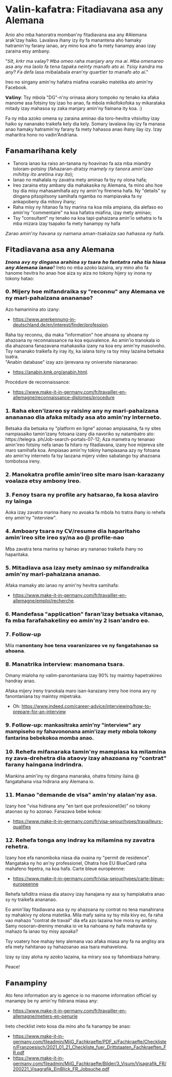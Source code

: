 # 𝗩𝗮𝗹𝗶𝗻-𝗸𝗮𝗳𝗮𝘁𝗿𝗮: Fitadiavana asa any Alemana



Anio aho mba hanoratra momban'ny fitadiavana asa any #Alemana arak'izay haiko. Lavalava ihany izy ity fa manantena aho hamaky hatramin'ny farany ianao, ary mino koa aho fa mety hanampy anao izay zaraina etsy ambany. 

"𝘚𝘭𝘵, 𝘬𝘳𝘬𝘳 𝘮𝘢 𝘷𝘢𝘭𝘢𝘺? 
𝘔𝘣𝘢 𝘰𝘮𝘦𝘰 𝘳𝘢𝘩𝘢 𝘮𝘢𝘯𝘫𝘢𝘳𝘺 𝘢𝘯𝘺 𝘮𝘢 𝘢𝘪.
𝘔𝘣𝘢 𝘰𝘮𝘦𝘯𝘢𝘳𝘦𝘰 𝘢𝘴𝘢 𝘢𝘯𝘺 𝘮𝘢 𝘭𝘢𝘰𝘭𝘰 𝘧𝘢 𝘵𝘦𝘯𝘢 𝘵𝘢𝘱𝘢𝘬𝘢 𝘯𝘦𝘪𝘯𝘵𝘺 𝘮𝘢𝘯𝘢𝘧𝘰 𝘢𝘵𝘰 𝘢𝘪. 
𝘛𝘴𝘪𝘴𝘺 𝘬𝘢𝘯𝘥𝘳𝘢 ma 𝘢𝘯𝘺? 𝘍𝘢 𝘥𝘦𝘧𝘢 𝘭𝘢𝘴𝘢 𝘮𝘪𝘣𝘢𝘭𝘢𝘣𝘢𝘭𝘢 𝘦𝘳𝘢𝘯'𝘯𝘺 𝘲𝘶𝘢𝘳𝘵𝘪𝘦𝘳 𝘵𝘰 𝘮𝘢𝘯𝘢𝘧𝘰 𝘢𝘵𝘰 𝘢𝘪."

Ireo no singany amin'ny hafatra miafina voaraiko matetika ato amin'ny Facebook. 

𝗩𝗮𝗹𝗶𝗻𝘆: Tsy mbola "DG"-n'ny orinasa akory tompoko ny tenako ka afaka manome asa fotsiny toy izao ho anao, fa mbola mikofokofoka sy mikarataka mitady izay mahasoa sy zaka manjary amin'ny fiainana ity koa. :)

Fa ny mba azoko omena sy zaraina aminao dia toro-hevitra vitsivitsy izay haiko sy nananako traikefa kely dia kely. 
Somary lavalava ilay izy fa manasa anao hamaky hatramin'ny farany fa mety hahasoa anao ihany ilay izy. Izay maharitra hono no vadin'Andriana. 

## 𝗙𝗮𝗻𝗮𝗺𝗮𝗿𝗶𝗵𝗮𝗻𝗮 𝗸𝗲𝗹𝘆
- Tanora ianao ka raiso an-tanana ny hoavinao fa aza mba miandry toloram-potsiny (𝘧𝘢𝘩𝘢𝘻𝘢𝘳𝘢𝘯-𝘥𝘳𝘢𝘵𝘴𝘺 𝘮𝘢𝘮𝘦𝘭𝘺 𝘯𝘺 𝘵𝘢𝘯𝘰𝘳𝘢 𝘢𝘮𝘪𝘯'𝘪𝘻𝘢𝘰 𝘮𝘪𝘩𝘪𝘵𝘴𝘺 𝘪𝘵𝘰 𝘢𝘳𝘦𝘵𝘪𝘯𝘢 𝘪𝘳𝘢𝘺 𝘪𝘵𝘰); 
- Ianao no mahalala ny zavatra mety aminao fa tsy ny olona hafa;
- Ireo zaraina etsy ambany dia mahakasika ny Alemana, fa mino aho hoe tsy dia misy mahasamihafa azy ny amin'ny firenena hafa. Ny "details" sy dingana pitsopitsony samihafa ngamba no mampiavaka fa ny ankapobeny dia mitovy ihany;
- Raha misy ny hitanao fa tsy marina na koa mila ampiana,  dia alefaso eo amin'ny "commentaire" na koa hafatra miafina, izay mety aminao;
- Tsy "consultant" ny tenako na koa tapi-pahaizana amin'io sehatra io fa mba mizara izay tsapako fa mety hanampy ny hafa

𝘡𝘢𝘳𝘢𝘰 𝘢𝘮𝘪𝘯'𝘯𝘺 𝘩𝘢𝘷𝘢𝘯𝘢 𝘴𝘺 𝘯𝘢𝘮𝘢𝘯𝘢 𝘢𝘮𝘢𝘯-𝘵𝘴𝘢𝘬𝘢𝘪𝘻𝘢 𝘴𝘢𝘰 𝘩𝘢𝘩𝘢𝘴𝘰𝘢 𝘯𝘺 𝘩𝘢𝘧𝘢. 

## 𝗙𝗶𝘁𝗮𝗱𝗶𝗮𝘃𝗮𝗻𝗮 𝗮𝘀𝗮 𝗮𝗻𝘆 𝗔𝗹𝗲𝗺𝗮𝗻𝗮 

𝙄𝙣𝙤𝙣𝙖 𝙖𝙫𝙮 𝙣𝙮 𝙙𝙞𝙣𝙜𝙖𝙣𝙖 𝙖𝙧𝙖𝙝𝙞𝙣𝙖 𝙨𝙮 𝙩𝙨𝙖𝙧𝙖 𝙝𝙤 𝙛𝙖𝙣𝙩𝙖𝙩𝙧𝙖 𝙧𝙖𝙝𝙖 𝙩𝙞𝙖 𝙝𝙞𝙖𝙨𝙖 𝙖𝙣𝙮 𝘼𝙡𝙚𝙢𝙖𝙣𝙖 𝙞𝙖𝙣𝙖𝙤? 
Ireto no mba azoko lazaina, ary mino aho fa hanome hevitra ho anao hoe aiza sy aiza no tokony hijery sy inona ny tokony hatao: 


### 𝟬. 𝗠𝗶𝗷𝗲𝗿𝘆 𝗵𝗼𝗲 𝗺𝗶𝗳𝗮𝗻𝗱𝗿𝗮𝗶𝗸𝗮 𝘀𝘆 "𝗿𝗲𝗰𝗼𝗻𝗻𝘂" 𝗮𝗻𝘆 𝗔𝗹𝗲𝗺𝗮𝗻𝗮 𝘃𝗲 𝗻𝘆 𝗺𝗮𝗿𝗶-𝗽𝗮𝗵𝗮𝗶𝘇𝗮𝗻𝗮 𝗮𝗻𝗮𝗻𝗮𝗻𝗮𝗼? 

Azo hamarinina ato izany: 
- https://www.anerkennung-in-deutschland.de/en/interest/finder/profession.

Raha tsy reconnu, dia maka "information" hoe ahoana sy ahoana ny ahazoana ny reconnaissance na koa equivalence. 
Ao amin'io tranokala io dia ahazoana fanazavana mahakasika izany na koa eny amin'ny masoivoho. Tsy nananako traikefa ity iray ity, ka ialana tsiny ra tsy misy lazaina betsaka loatra.  
"Anabin database" izay azo ijerevana ny oniversite nianaranao: 
- https://anabin.kmk.org/anabin.html.

Procédure de reconnaissance: 
- https://www.make-it-in-germany.com/fr/travailler-en-allemagne/reconnaissance-diplomes/procedure


### 𝟭. 𝗥𝗮𝗵𝗮 𝗲𝗸𝗲𝗻'𝗶𝘇𝗮𝗿𝗲𝗼 𝘀𝘆 𝗿𝗮𝗶𝘀𝗶𝗻𝘆 𝗮𝗻𝘆 𝗻𝘆 𝗺𝗮𝗿𝗶-𝗽𝗮𝗵𝗮𝗶𝘇𝗮𝗻𝗮 𝗮𝗻𝗮𝗻𝗮𝗻𝗮𝗼 𝗱𝗶𝗮 𝗮𝗳𝗮𝗸𝗮 𝗺𝗶𝘁𝗮𝗱𝘆 𝗮𝘀𝗮 𝗮𝘁𝗼 𝗮𝗺𝗶𝗻'𝗻𝘆 𝗶𝗻𝘁𝗲𝗿𝗻𝗲𝘁𝗼. 

Betsaka dia betsaka ny "platform en ligne" azonao ampiasaina, fa ny sites nampiasaiko tamin'izany fotoana izany dia navoriko sy natambatro ato: https://telegra. ph/Job-search-portals-07-12;
Aza mametra ny tenanao amin'ireo fotsiny nefa ianao fa hitaro ny fitadiavana, izany hoe mijereva site maro samihafa koa.
Ampiasao amin'ny tokiny hampiasana azy ny fotoana ato amin'ny interneto fa tsy laozana mijery video sabalango tsy ahazoana tombotsoa ireny.  


### 𝟮. 𝗠𝗮𝗻𝗼𝗸𝗮𝘁𝗿𝗮 𝗽𝗿𝗼𝗳𝗶𝗹𝗲 𝗮𝗺𝗶𝗻'𝗶𝗿𝗲𝗼 𝘀𝗶𝘁𝗲 𝗺𝗮𝗿𝗼 𝗶𝘀𝗮𝗻-𝗸𝗮𝗿𝗮𝘇𝗮𝗻𝘆 𝘃𝗼𝗮𝗹𝗮𝘇𝗮 𝗲𝘁𝘀𝘆 𝗮𝗺𝗯𝗼𝗻𝘆 𝗶𝗿𝗲𝗼. 


### 𝟯. 𝗙𝗲𝗻𝗼𝘆 𝘁𝘀𝗮𝗿𝗮 𝗻𝘆 𝗽𝗿𝗼𝗳𝗶𝗹𝗲 𝗮𝗿𝘆 𝗵𝗮𝘁𝘀𝗮𝗿𝗮𝗼, 𝗳𝗮 𝗸𝗼𝘀𝗮 𝗮𝗹𝗮𝘃𝗶𝗿𝗼 𝗻𝘆 𝗹𝗮𝗶𝗻𝗴𝗮

Aoka izay zavatra marina ihany no avoaka fa mbola ho tratra ihany io rehefa eny amin'ny "interview". 


### 𝟰. 𝗔𝗺𝗯𝗼𝗮𝗿𝘆 𝘁𝘀𝗮𝗿𝗮 𝗻𝘆 𝗖𝗩/𝗿𝗲𝘀𝘂𝗺𝗲 𝗱𝗶𝗮 𝗵𝗮𝗽𝗮𝗿𝗶𝘁𝗮𝗵𝗼 𝗮𝗺𝗶𝗻'𝗶𝗿𝗲𝗼 𝘀𝗶𝘁𝗲 𝗶𝗿𝗲𝗼 𝘀𝘆/𝗻𝗮 𝗮𝗼 @ 𝗽𝗿𝗼𝗳𝗶𝗹𝗲-𝗻𝗮𝗼

Mba zavatra tena marina sy hainao ary nananao traikefa ihany no haparitaka. 

### 𝟱. 𝗠𝗶𝘁𝗮𝗱𝗶𝗮𝘃𝗮 𝗮𝘀𝗮 𝗶𝘇𝗮𝘆 𝗺𝗲𝘁𝘆 𝗮𝗺𝗶𝗻𝗮𝗼 𝘀𝘆 𝗺𝗶𝗳𝗮𝗻𝗱𝗿𝗮𝗶𝗸𝗮 𝗮𝗺𝗶𝗻'𝗻𝘆 𝗺𝗮𝗿𝗶-𝗽𝗮𝗵𝗮𝗶𝘇𝗮𝗻𝗮 𝗮𝗻𝗮𝗻𝗮𝗼.

Afaka mamaky ato ianao ny amin'ny hevitra samihafa: 
- https://www.make-it-in-germany.com/fr/travailler-en-allemagne/emploi/recherche. 

### 6. 𝗠𝗮𝗻𝗱𝗲𝗳𝗮𝘀𝗮 "𝗮𝗽𝗽𝗹𝗶𝗰𝗮𝘁𝗶𝗼𝗻" 𝗳𝗮𝗿𝗮𝗻'𝗶𝘇𝗮𝘆 𝗯𝗲𝘁𝘀𝗮𝗸𝗮 𝘃𝗶𝘁𝗮𝗻𝗮𝗼, 𝗳𝗮 𝗺𝗯𝗮 𝗳𝗮𝗿𝗮𝗳𝗮𝗵𝗮𝗸𝗲𝗹𝗶𝗻𝘆 𝗲𝗼 𝗮𝗺𝗶𝗻'𝗻𝘆 𝟮 𝗶𝘀𝗮𝗻'𝗮𝗻𝗱𝗿𝗼 𝗲𝗼.

### 𝟳. 𝗙𝗼𝗹𝗹𝗼𝘄-𝘂𝗽

Mila m𝗮𝗻𝗼𝗻𝘁𝗮𝗻𝘆 𝗵𝗼𝗲 𝘁𝗲𝗻𝗮 𝘃𝗼𝗮𝗿𝗮𝗻𝗶𝘇𝗮𝗿𝗲𝗼 𝘃𝗲 𝗻𝘆 𝗳𝗮𝗻𝗴𝗮𝘁𝗮𝗵𝗮𝗻𝗮𝗼 𝘀𝗮 𝗮𝗵𝗼𝗮𝗻𝗮.


### 𝟴. 𝗠𝗮𝗻𝗮𝘁𝗿𝗶𝗸𝗮 𝗶𝗻𝘁𝗲𝗿𝘃𝗶𝗲𝘄: 𝗺𝗮𝗻𝗼𝗺𝗮𝗻𝗮 𝘁𝘀𝗮𝗿𝗮.

Omany mialoha ny valim-panontaniana izay 90% tsy maintsy hapetrakireo handray anao. 

Afaka mijery ireny tranokala maro isan-karazany ireny hoe inona avy ny fanontaniana tsy maintsy mipetraka. 

- Oh: https://www.indeed.com/career-advice/interviewing/how-to-prepare-for-an-interview 


### 𝟵. 𝗙𝗼𝗹𝗹𝗼𝘄-𝘂𝗽: mankasitraka amin'ny "interview" ary mampiseho ny fahavononana amin'izay mety mbola tokony fantarina bebekokoa momba anao.


### 𝟭𝟬. 𝗥𝗲𝗵𝗲𝗳𝗮 𝗺𝗶𝗳𝗮𝗻𝗮𝗿𝗮𝗸𝗮 𝘁𝗮𝗺𝗶𝗻'𝗻𝘆 𝗺𝗮𝗺𝗽𝗶𝗮𝘀𝗮 𝗸𝗮 𝗺𝗶𝗹𝗮𝗺𝗶𝗻𝗮 𝗻𝘆 𝘇𝗮𝘃𝗮-𝗱𝗿𝗲𝗵𝗲𝘁𝗿𝗮 𝗱𝗶𝗮 𝗮𝘁𝗮𝗼𝘃𝘆 𝗶𝘇𝗮𝘆 𝗮𝗵𝗮𝘇𝗼𝗮𝗻𝗮 𝗻𝘆 "𝗰𝗼𝗻𝘁𝗿𝗮𝘁" 𝗳𝗮𝗿𝗮𝗻𝘆 𝗵𝗮𝗶𝗻𝗴𝗮𝗻𝗮 𝗶𝗻𝗱𝗿𝗶𝗻𝗱𝗿𝗮.

Miankina amin'iny ny dingana manaraka, ohatra fotsiny ilaina @ fangatahana visa hidirana any Alemana io.


### 𝟭𝟭. 𝗠𝗮𝗻𝗮𝗼 "𝗱𝗲𝗺𝗮𝗻𝗱𝗲 𝗱𝗲 𝘃𝗶𝘀𝗮" 𝗮𝗺𝗶𝗻'𝗻𝘆 𝗮𝗹𝗮𝗹𝗮𝗻'𝗻𝘆 𝗮𝘀𝗮. 

Izany hoe "visa hidirana any "en tant que professionel(le)" no tokony ataonao sy ho azonao.
Fanazava bebe kokoa: 
- https://www.make-it-in-germany.com/fr/visa-sejour/types/travailleurs-qualifies


### 𝟭𝟮. 𝗥𝗲𝗵𝗲𝗳𝗮 𝘁𝗼𝗻𝗴𝗮 𝗮𝗻𝘆 𝗶𝗻𝗱𝗿𝗮𝘆 𝗸𝗮 𝗺𝗶𝗹𝗮𝗺𝗶𝗻𝗮 𝗻𝘆 𝘇𝗮𝘃𝗮𝘁𝗿𝗮 𝗿𝗲𝗵𝗲𝘁𝗿𝗮.

Izany hoe efa nanomboka niasa dia ovaina ny "permit de residence".
Mangataka ny ho an'ny professionel, Ohatra hoe EU BlueCard raha mahafeno fepetra, na koa hafa. 
Carte bleue européenne: 
- https://www.make-it-in-germany.com/fr/visa-sejour/types/carte-bleue-europeenne

Rehefa tafiditra miasa dia ataovy izay hanajana ny asa sy hampiakatra anao sy ny traikefa anananao. 

Eo amin'ilay fitadiavana asa sy ny ahazoana ny contrat no tena manahirana sy mahakivy ny olona matetika. Mila mafy saina sy tsy mila kivy eo, fa raha vao mahazo "contrat de travail" dia efa azo lazaina hoe mora ny ambiny. 
Samy nosoran-dreniny menaka io ve ka nahoana ny hafa mahavita sy mahazo fa ianao tsy misy apoaka? 

Tsy voatery hoe mahay teny alemana vao afaka miasa any fa na anglisy ara efa mety hahitanao sy hahazoanao asa tsara mahavelona. 

Izay sy izay aloha ny azoko lazaina, ka mirary soa sy  fahombiaza hatrany.

Peace!

## 𝗙𝗮𝗻𝗮𝗺𝗽𝗶𝗻𝘆

Ato feno information ary io agence io no manome information officiel sy manampy be ny amin'ny fidirana miasa any: 
- https://www.make-it-in-germany.com/fr/travailler-en-allemagne/metiers-en-penurie 

Ireto checklist ireto kosa dia mino aho fa hanampy be anao: 

- https://www.make-it-in-germany.com/fileadmin/MiiG_Fachkraefte/PDF_s/Fachkraefte/Checklisten/Franzoesisch/2021_01_21_Checkliste_fuer_Drittstaaten_Fachkraeften_FR.pdf
- https://www.make-it-in-germany.com/fileadmin/MiiG_Fachkraefte/Bilder/3_Visum/Visagrafik_FR/200221_Visagrafik_EinBlick_FR_Jobsuche.pdf
